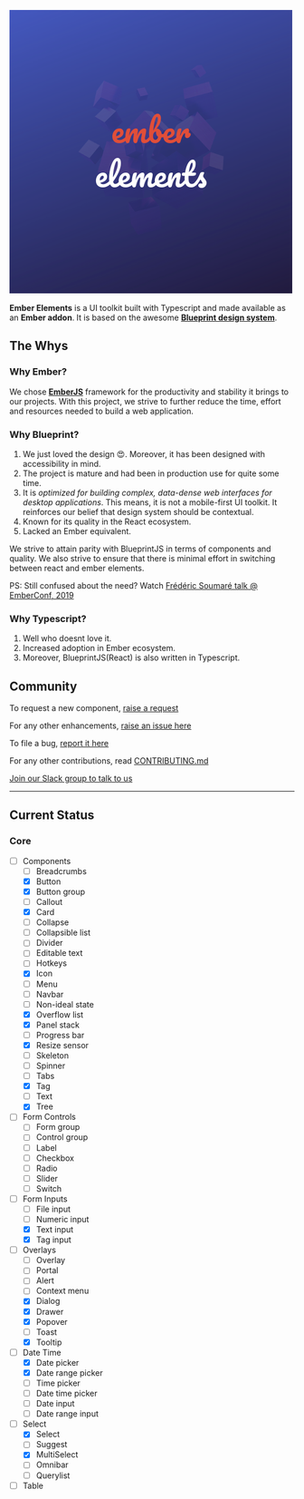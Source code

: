 
![Logo](/logo.png)

**Ember Elements** is a UI toolkit built with Typescript and made available as an **Ember addon**. It is based on the awesome **[Blueprint design system](https://blueprintjs.com/docs)**.  


## **The Whys**

### Why Ember?

We chose **[EmberJS](https://emberjs.com/)** framework for the productivity and stability it brings to our projects. With this project, we strive to further reduce the time, effort and resources needed to build a web application.

### Why Blueprint?

1. We just loved the design 😍. Moreover, it has been designed with accessibility in mind.
2. The project is mature and had been in production use for quite some time.
3. It is *optimized for building complex, data-dense web interfaces for desktop applications*. This means, it is not a mobile-first UI toolkit. It reinforces our belief that design system should be contextual.
4. Known for its quality in the React ecosystem.
5. Lacked an Ember equivalent.

We strive to attain parity with BlueprintJS in terms of components and quality. We also strive to ensure that there is minimal effort in switching between react and ember elements.

PS: Still confused about the need? Watch [Frédéric Soumaré talk @ EmberConf, 2019](https://www.youtube.com/watch?v=O3RKLHvpUAI&t=6012s)

### Why Typescript?

1. Well who doesnt love it. 
2. Increased adoption in Ember ecosystem.
3. Moreover, BlueprintJS(React) is also written in Typescript.


## **Community**

To request a new component, [raise a request](https://github.com/dunkinbase/ember-elements/issues/new?assignees=jugaadi&labels=Type%3A+new+component+&template=new_component_request.md&title=New+component%3A+%3CSection%3E+-+%3CName%3E)

For any other enhancements, [raise an issue here](https://github.com/dunkinbase/ember-elements/issues/new?assignees=&labels=&template=feature_request.md&title=)

To file a bug, [report it here](https://github.com/dunkinbase/ember-elements/issues/new?assignees=&labels=&template=bug_report.md&title=)

For any other contributions, read [CONTRIBUTING.md](CONTRIBUTING.md)

[Join our Slack group to talk to us](https://join.slack.com/t/dunkinbase/shared_invite/enQtNTkzOTg1MzAwOTQ1LWVkNTc0YTQ3ZWJlNDZhNDNlNmU5MjMzNDczNjFkZWZjNTVkNmI5MGU0ZmMyZGY5ZmRhNmZiYmFiMmM0YTY4ZGI)

---

## Current Status

### Core
- [ ] Components
  - [ ] Breadcrumbs
  - [x] Button
  - [x] Button group
  - [ ] Callout
  - [x] Card
  - [ ] Collapse
  - [ ] Collapsible list
  - [ ] Divider
  - [ ] Editable text
  - [ ] Hotkeys
  - [x] Icon
  - [ ] Menu
  - [ ] Navbar
  - [ ] Non-ideal state
  - [x] Overflow list
  - [x] Panel stack
  - [ ] Progress bar
  - [x] Resize sensor
  - [ ] Skeleton
  - [ ] Spinner
  - [ ] Tabs
  - [x] Tag
  - [ ] Text
  - [x] Tree

- [ ] Form Controls
  - [ ] Form group
  - [ ] Control group
  - [ ] Label
  - [ ] Checkbox
  - [ ] Radio
  - [ ] Slider
  - [ ] Switch

- [ ] Form Inputs
  - [ ] File input
  - [ ] Numeric input
  - [x] Text input
  - [x] Tag input

- [ ] Overlays
  - [ ] Overlay
  - [ ] Portal
  - [ ] Alert
  - [ ] Context menu
  - [x] Dialog
  - [x] Drawer
  - [x] Popover
  - [ ] Toast
  - [x] Tooltip

- [ ] Date Time
  - [x] Date picker
  - [x] Date range picker
  - [ ] Time picker
  - [ ] Date time picker
  - [ ] Date input
  - [ ] Date range input
  
- [ ] Select
  - [x] Select
  - [ ] Suggest
  - [x] MultiSelect
  - [ ] Omnibar
  - [ ] Querylist 

- [ ] Table 
